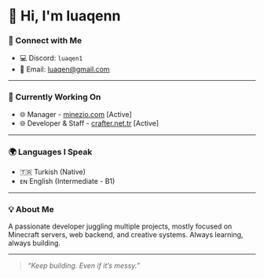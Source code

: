 # 👋 Hi, I'm **luaqenn**

### 💬 Connect with Me  
- 💻 Discord: `luaqen1`  
- 📧 Email: [luaqen@gmail.com](mailto:luaqen@gmail.com)

---

### 🚀 Currently Working On  
- 🌐 Manager - [minezio.com](https://minezio.com) [Active]
- 🌐 Developer & Staff - [crafter.net.tr](https:/crafter.net.tr) [Active]
---

### 🌍 Languages I Speak  
- 🇹🇷 Turkish (Native)  
- ᴇɴ English (Intermediate - B1)

---

### 💡 About Me  
A passionate developer juggling multiple projects, mostly focused on Minecraft servers, web backend, and creative systems. Always learning, always building.

---

> _“Keep building. Even if it’s messy.”_

